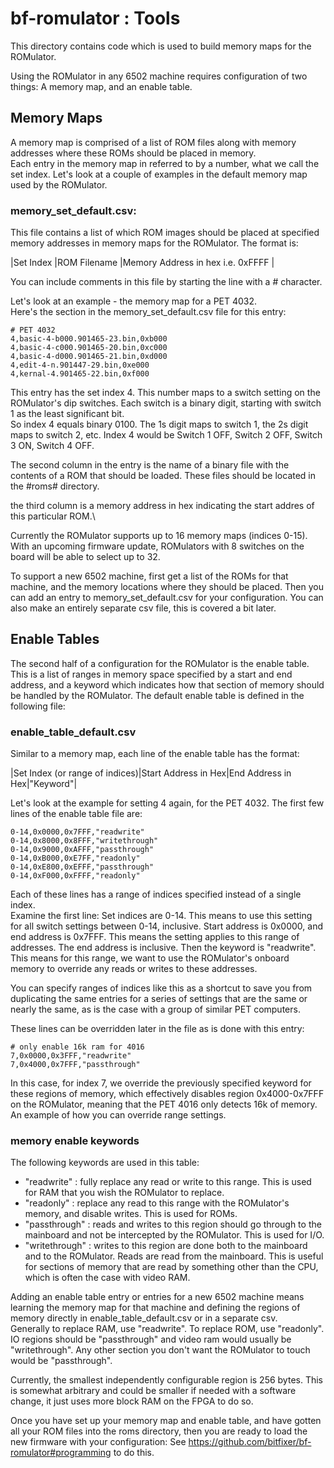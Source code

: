 # bf-romulator : Tools

This directory contains code which is used to build memory maps for the ROMulator.

Using the ROMulator in any 6502 machine requires configuration of two things: A memory map, and an enable table.

## Memory Maps

A memory map is comprised of a list of ROM files along with memory addresses where these ROMs should be placed in memory.\
Each entry in the memory map in referred to by a number, what we call the set index. Let's look at a couple of examples in the default memory map used by the ROMulator.

### memory_set_default.csv:

This file contains a list of which ROM images should be placed at specified memory addresses in memory maps for the ROMulator.
The format is:

|Set Index	|ROM Filename	|Memory Address in hex i.e. 0xFFFF	|

You can include comments in this file by starting the line with a # character.

Let's look at an example - the memory map for a PET 4032.\
Here's the section in the memory_set_default.csv file for this entry:

```
# PET 4032
4,basic-4-b000.901465-23.bin,0xb000
4,basic-4-c000.901465-20.bin,0xc000
4,basic-4-d000.901465-21.bin,0xd000
4,edit-4-n.901447-29.bin,0xe000
4,kernal-4.901465-22.bin,0xf000
```

This entry has the set index 4. This number maps to a switch setting on the ROMulator's dip switches. Each switch is a binary digit, starting with switch 1 as the least significant bit.\
So index 4 equals binary 0100. The 1s digit maps to switch 1, the 2s digit maps to switch 2, etc. Index 4 would be Switch 1 OFF, Switch 2 OFF, Switch 3 ON, Switch 4 OFF.

The second column in the entry is the name of a binary file with the contents of a ROM that should be loaded. These files should be located in the #roms# directory.

the third column is a memory address in hex indicating the start addres of this particular ROM.\

Currently the ROMulator supports up to 16 memory maps (indices 0-15). With an upcoming firmware update, ROMulators with 8 switches on the board will be able to select up to 32. 

To support a new 6502 machine, first get a list of the ROMs for that machine, and the memory locations where they should be placed. Then you can add an entry to memory_set_default.csv for your configuration. You can also make an entirely separate csv file, this is covered a bit later.

## Enable Tables

The second half of a configuration for the ROMulator is the enable table. This is a list of ranges in memory space specified by a start and end address, and a keyword which indicates how that section of memory should be handled by the ROMulator. 
The default enable table is defined in the following file:

### enable_table_default.csv

Similar to a memory map, each line of the enable table has the format:

|Set Index (or range of indices)|Start Address in Hex|End Address in Hex|"Keyword"|

Let's look at the example for setting 4 again, for the PET 4032.
The first few lines of the enable table file are:
```
0-14,0x0000,0x7FFF,"readwrite"
0-14,0x8000,0x8FFF,"writethrough"
0-14,0x9000,0xAFFF,"passthrough"
0-14,0xB000,0xE7FF,"readonly"
0-14,0xE800,0xEFFF,"passthrough"
0-14,0xF000,0xFFFF,"readonly"
```

Each of these lines has a range of indices specified instead of a single index.\
Examine the first line:
Set indices are 0-14. This means to use this setting for all switch settings between 0-14, inclusive.
Start address is 0x0000, and end address is 0x7FFF. This means the setting applies to this range of addresses. The end address is inclusive.
Then the keyword is "readwrite". This means for this range, we want to use the ROMulator's onboard memory to override any reads or writes to these addresses.

You can specify ranges of indices like this as a shortcut to save you from duplicating the same entries for a series of settings that are the same or nearly the same, as is the case with a group of similar PET computers. 

These lines can be overridden later in the file as is done with this entry:
```
# only enable 16k ram for 4016
7,0x0000,0x3FFF,"readwrite"
7,0x4000,0x7FFF,"passthrough"
```

In this case, for index 7, we override the previously specified keyword for these regions of memory, which effectively disables region 0x4000-0x7FFF on the ROMulator, meaning that the PET 4016 only detects 16k of memory. An example of how you can override range settings.

### memory enable keywords

The following keywords are used in this table:
* "readwrite" : fully replace any read or write to this range. This is used for RAM that you wish the ROMulator to replace.
* "readonly" : replace any read to this range with the ROMulator's memory, and disable writes. This is used for ROMs.
* "passthrough" : reads and writes to this region should go through to the mainboard and not be intercepted by the ROMulator. This is used for I/O.
* "writethrough" : writes to this region are done both to the mainboard and to the ROMulator. Reads are read from the mainboard. This is useful for sections of memory that are read by something other than the CPU, which is often the case with video RAM.

Adding an enable table entry or entries for a new 6502 machine means learning the memory map for that machine and defining the regions of memory directly in enable_table_default.csv or in a separate csv.\
Generally to replace RAM, use "readwrite". To replace ROM, use "readonly". IO regions should be "passthrough" and video ram would usually be "writethrough". Any other section you don't want the ROMulator to touch would be "passthrough".

Currently, the smallest independently configurable region is 256 bytes. This is somewhat arbitrary and could be smaller if needed with a software change, it just uses more block RAM on the FPGA to do so.

Once you have set up your memory map and enable table, and have gotten all your ROM files into the roms directory, then you are ready to load the new firmware with your configuration: See https://github.com/bitfixer/bf-romulator#programming to do this.
